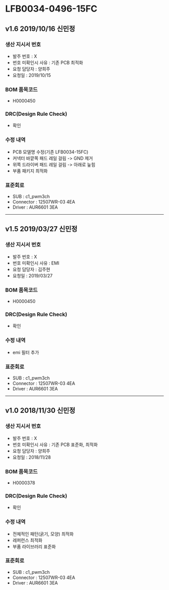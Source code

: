 # LFB0034-0496-15FC

## v1.6 2019/10/16 신민정

### 생산 지시서 번호
* 발주 번호 : X
* 번호 미확인시 사유 : 기존 PCB 최적화
* 요청 담당자 : 양희주
* 요청일 : 2019/10/15

###  BOM 품목코드
* H0000450

### DRC(Design Rule Check)
* 확인

### 수정 내역
* PCB 모델명 수정(기존 LFB0034-15FC)
* 커넥터 바깥쪽 패드 레일 걸림 -> GND 제거
* 위쪽 드라이버 패드 레일 걸림 -> 아래로 눞힘
* 부품 패키지 최적화

### 표준회로
* SUB : c1_pwm3ch
* Connector : 12507WR-03 4EA
* Driver : AUR6601 3EA

----------

## v1.5 2019/03/27 신민정

### 생산 지시서 번호
* 발주 번호 : X
* 번호 미확인시 사유 : EMI
* 요청 담당자 : 김주현
* 요청일 : 2019/03/27

###  BOM 품목코드
* H0000450

### DRC(Design Rule Check)
* 확인

### 수정 내역
* emi 필터 추가

### 표준회로
* SUB : c1_pwm3ch
* Connector : 12507WR-03 4EA
* Driver : AUR6601 3EA

----------

## v1.0 2018/11/30 신민정

### 생산 지시서 번호
* 발주 번호 : X
* 번호 미확인시 사유 : 기존 PCB 표준화, 최적화
* 요청 담당자 : 양희주
* 요청일 : 2018/11/28

###  BOM 품목코드
* H0000378

### DRC(Design Rule Check)
* 확인

### 수정 내역
* 전체적인 패턴(굵기, 모양) 최적화
* 레퍼런스 최적화
* 부품 라이브러리 표준화

### 표준회로
* SUB : c1_pwm3ch
* Connector : 12507WR-03 4EA
* Driver : AUR6601 3EA